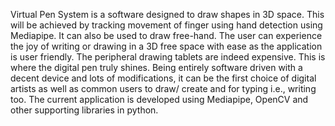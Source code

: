 Virtual Pen System is a software designed to draw shapes in 3D space. This will be achieved by tracking movement of finger using hand detection using Mediapipe. It can also be used to draw free-hand. The user can experience the joy of writing or drawing in a 3D free space with ease as the application is user friendly. The peripheral drawing tablets are indeed expensive. This is where the digital pen truly shines. Being entirely software driven with a decent device and lots of modifications, it can be the first choice of digital artists as well as common users to draw/ create and for typing i.e., writing too. The current application is developed using Mediapipe, OpenCV and other supporting libraries in python.
